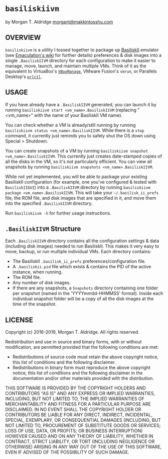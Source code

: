 `basiliskiivm`
==============
by Morgan T. Aldridge <morgant@makkintosshu.com>

OVERVIEW
--------

`basiliskiivm` is a utility I tossed together to package up [BasiliskII](https://github.com/cebix/macemu/) emulator (see [Emaculation's wiki](http://www.emaculation.com/doku.php/basilisk_ii) for further details) preferences & disk images into a single `.BasiliskIIVM` directory for each configuration to make it easier to manage, move, launch, and maintain multiple VMs. Think of it as the equivalent to VirtuaBox's [`VBoxManage`](https://www.virtualbox.org/manual/ch08.html), VMware Fusion's `vmrun`, or Parallels Desktop's [`prlctl`](http://kb.parallels.com/en/112013).

USAGE
-----

If you have already have a `.BasiliskIIVM` generated, you can launch it by running `basiliskiivm start <vm_name>.BasiliskIIVM` (replacing "<vm_name>" with the name of your BasiliskII VM name).

You can check whether a VM is already/still running by running `basiliskiivm status <vm_name>.BasiliskIIVM`. While there is a `stop` command, it currently just reminds you to safely shut the OS down using Special > Shutdown.

You can create snapshots of a VM by running `basiliskiivm snapshot <vm_name>.BasiliskIIVM`. This currently just creates date-stamped copies of all the disks in the VM, so it's not particularly efficient. You can view all snapshots by running `basiliskiivm snapshots <vm_name>.BasiliskIIVM`.

While not yet implemented, you will be able to package your existing BasiliskII configuration (for example, one you've configured & tested with `BasiliskIIGUI`) into a `.BasiliskIIVM` directory by running `basiliskiivm package <vm_name>.BasiliskIIVM`. This will take your `~/.basilisk_ii_prefs` file, the ROM file, and disk images that are specified in it, and move them into the specified `.BasiliskIIVM` directory.

Run `basiliskiivm -h` for further usage instructions.

`.BasiliskIIVM` Structure
-------------------------

Each `.BasiliskIIVM` directory contains all the configuration settings & data (including disk images) needed to run BasiliskII. This makes it very easy to move, backup, or run multiple individual VMs. Each directory contains:

* The BasiliskII `.basilisk_ii_prefs` preferences/configuration file.
* A `.basiliskii.pid` file which exists & contains the PID of the active instance, when running.
* The ROM file.
* Any number of disk images.
* If there are any snapshots, a `Snapshots` directory containing one folder per snapshot (named in the 'YYYYmmdd-HHMMSS' format). Inside each individual snapshot folder will be a copy of all the disk images at the time of the snapshot.

LICENSE
-------

Copyright (c) 2016-2019, Morgan T. Aldridge. All rights reserved.

Redistribution and use in source and binary forms, with or without 
modification, are permitted provided that the following conditions are met:

- Redistributions of source code must retain the above copyright notice, this 
  list of conditions and the following disclaimer.
- Redistributions in binary form must reproduce the above copyright notice, 
  this list of conditions and the following disclaimer in the documentation 
  and/or other materials provided with the distribution.

THIS SOFTWARE IS PROVIDED BY THE COPYRIGHT HOLDERS AND CONTRIBUTORS "AS IS" 
AND ANY EXPRESS OR IMPLIED WARRANTIES, INCLUDING, BUT NOT LIMITED TO, THE 
IMPLIED WARRANTIES OF MERCHANTABILITY AND FITNESS FOR A PARTICULAR PURPOSE ARE
DISCLAIMED. IN NO EVENT SHALL THE COPYRIGHT HOLDER OR CONTRIBUTORS BE LIABLE 
FOR ANY DIRECT, INDIRECT, INCIDENTAL, SPECIAL, EXEMPLARY, OR CONSEQUENTIAL 
DAMAGES (INCLUDING, BUT NOT LIMITED TO, PROCUREMENT OF SUBSTITUTE GOODS OR 
SERVICES; LOSS OF USE, DATA, OR PROFITS; OR BUSINESS INTERRUPTION) HOWEVER 
CAUSED AND ON ANY THEORY OF LIABILITY, WHETHER IN CONTRACT, STRICT LIABILITY, 
OR TORT (INCLUDING NEGLIGENCE OR OTHERWISE) ARISING IN ANY WAY OUT OF THE USE 
OF THIS SOFTWARE, EVEN IF ADVISED OF THE POSSIBILITY OF SUCH DAMAGE.
